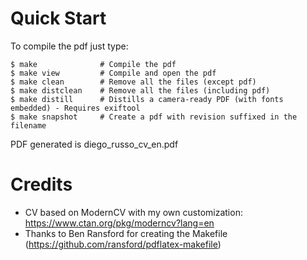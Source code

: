 # Quick Start

To compile the pdf just type:

    $ make              # Compile the pdf
    $ make view         # Compile and open the pdf
    $ make clean        # Remove all the files (except pdf)
    $ make distclean    # Remove all the files (including pdf)
    $ make distill      # Distills a camera-ready PDF (with fonts embedded) - Requires exiftool
    $ make snapshot     # Create a pdf with revision suffixed in the filename

PDF generated is diego\_russo\_cv\_en.pdf

# Credits
 * CV based on ModernCV with my own customization: https://www.ctan.org/pkg/moderncv?lang=en
 * Thanks to Ben Ransford for creating the Makefile (https://github.com/ransford/pdflatex-makefile)
